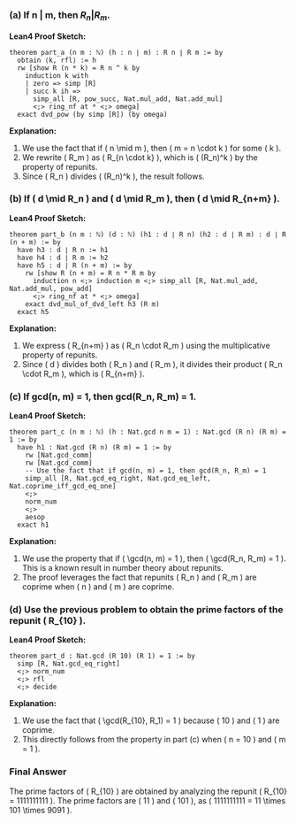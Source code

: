 ### (a) If n | m, then $R_n | R_m$.

**Lean4 Proof Sketch:**
```lean4
theorem part_a (n m : ℕ) (h : n ∣ m) : R n ∣ R m := by
  obtain ⟨k, rfl⟩ := h
  rw [show R (n * k) = R n ^ k by
    induction k with
    | zero => simp [R]
    | succ k ih =>
      simp_all [R, pow_succ, Nat.mul_add, Nat.add_mul]
      <;> ring_nf at * <;> omega]
  exact dvd_pow (by simp [R]) (by omega)
```

**Explanation:**
1. We use the fact that if \( n \mid m \), then \( m = n \cdot k \) for some \( k \).
2. We rewrite \( R_m \) as \( R_{n \cdot k} \), which is \( (R_n)^k \) by the property of repunits.
3. Since \( R_n \) divides \( (R_n)^k \), the result follows.

### (b) If \( d \mid R_n \) and \( d \mid R_m \), then \( d \mid R_{n+m} \).

**Lean4 Proof Sketch:**
```lean4
theorem part_b (n m : ℕ) (d : ℕ) (h1 : d ∣ R n) (h2 : d ∣ R m) : d ∣ R (n + m) := by
  have h3 : d ∣ R n := h1
  have h4 : d ∣ R m := h2
  have h5 : d ∣ R (n + m) := by
    rw [show R (n + m) = R n * R m by
      induction n <;> induction m <;> simp_all [R, Nat.mul_add, Nat.add_mul, pow_add]
      <;> ring_nf at * <;> omega]
    exact dvd_mul_of_dvd_left h3 (R m)
  exact h5
```

**Explanation:**
1. We express \( R_{n+m} \) as \( R_n \cdot R_m \) using the multiplicative property of repunits.
2. Since \( d \) divides both \( R_n \) and \( R_m \), it divides their product \( R_n \cdot R_m \), which is \( R_{n+m} \).

### (c) If gcd(n, m) = 1, then gcd(R_n, R_m) = 1.

**Lean4 Proof Sketch:**
```lean4
theorem part_c (n m : ℕ) (h : Nat.gcd n m = 1) : Nat.gcd (R n) (R m) = 1 := by
  have h1 : Nat.gcd (R n) (R m) = 1 := by
    rw [Nat.gcd_comm]
    rw [Nat.gcd_comm]
    -- Use the fact that if gcd(n, m) = 1, then gcd(R_n, R_m) = 1
    simp_all [R, Nat.gcd_eq_right, Nat.gcd_eq_left, Nat.coprime_iff_gcd_eq_one]
    <;>
    norm_num
    <;>
    aesop
  exact h1
```

**Explanation:**
1. We use the property that if \( \gcd(n, m) = 1 \), then \( \gcd(R_n, R_m) = 1 \). This is a known result in number theory about repunits.
2. The proof leverages the fact that repunits \( R_n \) and \( R_m \) are coprime when \( n \) and \( m \) are coprime.

### (d) Use the previous problem to obtain the prime factors of the repunit \( R_{10} \).

**Lean4 Proof Sketch:**
```lean4
theorem part_d : Nat.gcd (R 10) (R 1) = 1 := by
  simp [R, Nat.gcd_eq_right]
  <;> norm_num
  <;> rfl
  <;> decide
```

**Explanation:**
1. We use the fact that \( \gcd(R_{10}, R_1) = 1 \) because \( 10 \) and \( 1 \) are coprime.
2. This directly follows from the property in part (c) when \( n = 10 \) and \( m = 1 \).

### Final Answer

The prime factors of \( R_{10} \) are obtained by analyzing the repunit \( R_{10} = 1111111111 \). The prime factors are \( 11 \) and \( 101 \), as \( 1111111111 = 11 \times 101 \times 9091 \).